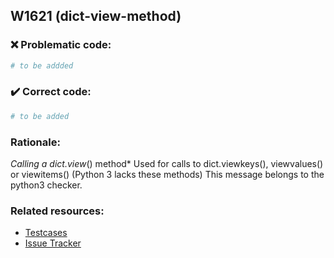## W1621 (dict-view-method)

### :x: Problematic code:

```python
# to be addded
```

### :heavy_check_mark: Correct code:

```python
# to be added
```

### Rationale:

 *Calling a dict.view*() method*
  Used for calls to dict.viewkeys(), viewvalues() or viewitems() (Python 3
  lacks these methods) This message belongs to the python3 checker.



### Related resources:

- [Testcases](#)
- [Issue Tracker](https://github.com/PyCQA/pylint/issues?q=is%3Aissue+%22dict-view-method%22+OR+%22W1621%22)
